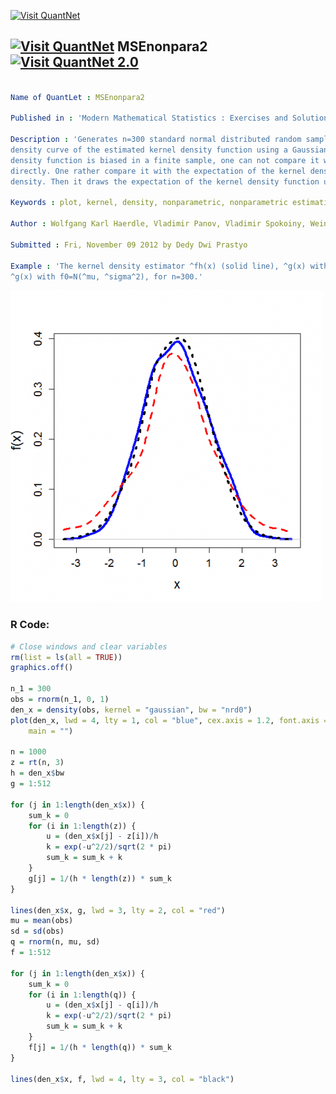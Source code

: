 
[<img src="https://github.com/QuantLet/Styleguide-and-FAQ/blob/master/pictures/banner.png" width="888" alt="Visit QuantNet">](http://quantlet.de/)

## [<img src="https://github.com/QuantLet/Styleguide-and-FAQ/blob/master/pictures/qloqo.png" alt="Visit QuantNet">](http://quantlet.de/) **MSEnonpara2** [<img src="https://github.com/QuantLet/Styleguide-and-FAQ/blob/master/pictures/QN2.png" width="60" alt="Visit QuantNet 2.0">](http://quantlet.de/)

```yaml

Name of QuantLet : MSEnonpara2

Published in : 'Modern Mathematical Statistics : Exercises and Solutions'

Description : 'Generates n=300 standard normal distributed random sample, and draws the kernel
density curve of the estimated kernel density function using a Gaussian kernel. Since the kernel
density function is biased in a finite sample, one can not compare it with the true density
directly. One rather compare it with the expectation of the kernel density function under the true
density. Then it draws the expectation of the kernel density function under the true density.'

Keywords : plot, kernel, density, nonparametric, nonparametric estimation

Author : Wolfgang Karl Haerdle, Vladimir Panov, Vladimir Spokoiny, Weining Wang

Submitted : Fri, November 09 2012 by Dedy Dwi Prastyo

Example : 'The kernel density estimator ^fh(x) (solid line), ^g(x) with f0=t(3) (dashed line), and
^g(x) with f0=N(^mu, ^sigma^2), for n=300.'

```

![Picture1](plot.png)


### R Code:
```r
# Close windows and clear variables
rm(list = ls(all = TRUE))
graphics.off()

n_1 = 300
obs = rnorm(n_1, 0, 1)
den_x = density(obs, kernel = "gaussian", bw = "nrd0")
plot(den_x, lwd = 4, lty = 1, col = "blue", cex.axis = 1.2, font.axis = 1, cex.lab = 1.5, las = 0, xlab = "x", ylab = "f(x)", 
    main = "")

n = 1000
z = rt(n, 3)
h = den_x$bw
g = 1:512

for (j in 1:length(den_x$x)) {
    sum_k = 0
    for (i in 1:length(z)) {
        u = (den_x$x[j] - z[i])/h
        k = exp(-u^2/2)/sqrt(2 * pi)
        sum_k = sum_k + k
    }
    g[j] = 1/(h * length(z)) * sum_k
}

lines(den_x$x, g, lwd = 3, lty = 2, col = "red")
mu = mean(obs)
sd = sd(obs)
q = rnorm(n, mu, sd)
f = 1:512

for (j in 1:length(den_x$x)) {
    sum_k = 0
    for (i in 1:length(q)) {
        u = (den_x$x[j] - q[i])/h
        k = exp(-u^2/2)/sqrt(2 * pi)
        sum_k = sum_k + k
    }
    f[j] = 1/(h * length(q)) * sum_k
}

lines(den_x$x, f, lwd = 4, lty = 3, col = "black")
 

```
